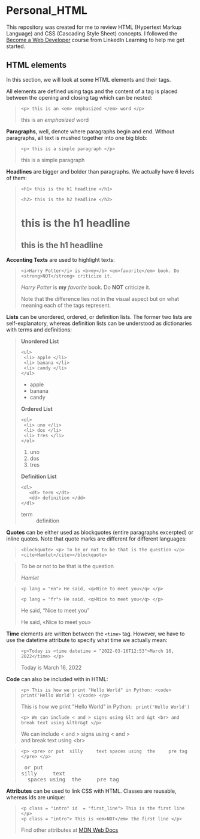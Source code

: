 # Personal_HTML

This repository was created for me to review HTML (Hypertext Markup Language) and CSS (Cascading Style Sheet) concepts. I followed the [Become a Web Developer](https://www.linkedin.com/learning/paths/become-a-web-developer?u=36758476) course from LinkedIn Learning to help me get started.

## HTML elements

In this section, we will look at some HTML elements and their tags. 

All elements are defined using tags and the content of a tag is placed between the opening and closing tag which can be nested:

> `<p> this is an <em> emphasized </em> word </p>` 
>  <p> this is an <em> emphasized </em> word </p>

__Paragraphs__, well, denote where paragraphs begin and end. Without paragraphs, all text is mushed together into one big blob:

> `<p> this is a simple paragraph </p>`
> <p> this is a simple paragraph </p>

__Headlines__ are bigger and bolder than paragraphs. We actually have 6 levels of them:
> `<h1> this is the h1 headline </h1>` 
> 
> `<h2> this is the h2 headline </h2>`
> <h1> this is the h1 headline </h1>
> <h2> this is the h1 headline </h2>

__Accenting Texts__ are used to highlight texts:
> `<i>Harry Potter</i> is <b>my</b> <em>favorite</em> book. Do <strong>NOT</strong> criticize it.`
> 
> <i>Harry Potter</i> is <b>my</b> <em>favorite</em> book. Do <strong>NOT</strong> criticize it.
> 
> Note that the difference lies not in the visual aspect but on what meaning each of the tags represent.

__Lists__ can be unordered, ordered, or definition lists. The former two lists are self-explanatory, whereas definition lists can be understood as dictionaries with terms and definitions:
> <b> Unordered List </b>
> ```
> <ul>
>  <li> apple </li>
>  <li> banana </li>
>  <li> candy </li>
> </ul>
> ```
> <ul>
>  <li> apple </li>
>  <li> banana </li>
>  <li> candy </li>
> </ul>
> 
> <b> Ordered List </b>
> ```
> <ol>
>  <li> uno </li>
>  <li> dos </li>
>  <li> tres </li>
> </ol>
> ```
> <ol>
>  <li> uno </li>
>  <li> dos </li>
>  <li> tres </li>
> </ol>
> 
> <b> Definition List </b>
> ```
> <dl>
>    <dt> term </dt>
>    <dd> definition </dd> 
> </dl>
> ```
> <dl>
>    <dt> term </dt>
>    <dd> definition </dd>
> </dl>

__Quotes__ can be either used as blockquotes (entire paragraphs excerpted) or inline quotes. Note that quote marks are different for different languages:
> `<blockquote> <p> To be or not to be that is the question </p> <cite>Hamlet</cite></blockquote>`
<blockquote> <p> To be or not to be that is the question</p> <cite>Hamlet</cite></blockquote> 

> `<p lang = "en"> He said, <q>Nice to meet you</q> </p>`
> 
> `<p lang = "fr"> He said, <q>Nice to meet you</q> </p>`
> <p lang = "en"> He said, <q>Nice to meet you</q> </p>
> <p lang = "fr"> He said, <q>Nice to meet you</q> </p>
  
__Time__ elements are written between the `<time>` tag. However, we have to use the datetime attribute to specify what time we actually mean:
> `<p>Today is <time datetime = "2022-03-16T12:53">March 16, 2022</time> </p>`
> <p>Today is <time datetime = "2022-03-16T12:53">March 16, 2022</time> </p>

__Code__ can also be included with in HTML:
>`<p> This is how we print "Hello World" in Python: <code> print('Hello World') </code> </p>`
> <p> This is how we print "Hello World" in Python: <code> print('Hello World') </code> </p>
> 
> `<p> We can include < and > signs using &lt and &gt <br> and break text using &ltbr&gt </p>`
> <p> We can include &lt and &gt signs using &lt and &gt <br> and break text using &ltbr&gt </p>

> `<p> <pre> or put 
> silly     text
>   spaces using  the     pre tag </pre> </p>`
> <p> <pre> or put 
> silly     text
>   spaces using  the     pre tag </pre> </p>

__Attributes__ can be used to link CSS with HTML. Classes are reusable, whereas ids are unique:
> ```
> <p class = "intro" id  = "first_line"> This is the first line </p>
> <p class = "intro"> This is <em>NOT</em> the first line </p>
> ```
> Find other attributes at [MDN Web Docs](https://developer.mozilla.org/en-US/docs/Web/HTML/Attributes)
